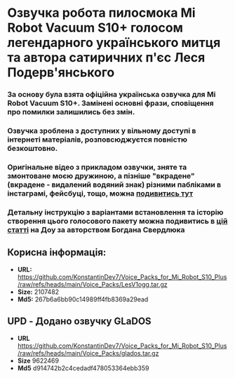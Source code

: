 # Озвучка робота пилосмока Mi Robot Vacuum S10+ голосом легендарного українського митця та автора сатиричних п'єс Леся Подерв'янського

### За основу була взята офіційна українська озвучка для Mi Robot Vacuum S10+. Замінені основні фрази, сповіщення про помилки залишились без змін. 

### Озвучка зроблена з доступних у вільному доступі в інтернеті матеріалів, розповсюджуєтся повністю безкоштовно. 

### Оригінальне відео з прикладом озвучки, зняте та змонтоване моєю дружиною, а пізніше "вкрадене" (вкрадене - видалений водяний знак) різними пабліками в інстаграмі, фейсбуці, тощо, можна [подивитись тут](https://vm.tiktok.com/ZMrrSBSqA/)

### Детальну інструкцію з варіантами встановлення та історію створення цього голосового пакету можна подивитись в [цій статті](https://dou.ua/forums/topic/49563/) на Доу за авторством Богдана Свердлюка

## Корисна інформація:
* **URL:** https://github.com/KonstantinDev7/Voice_Packs_for_Mi_Robot_S10_Plus/raw/refs/heads/main/Voice_Packs/LesV1ogg.tar.gz
* **Size:** 2107482
* **Md5:** 267b6a6bb90c14989ff4fb8369a29ead


## **UPD** - Додано озвучку GLaDOS
 * **URL** https://github.com/KonstantinDev7/Voice_Packs_for_Mi_Robot_S10_Plus/raw/refs/heads/main/Voice_Packs/glados.tar.gz
 * **Size** 9622469
 * **Md5** d914742b2c4cedadf478053364ebb359